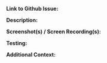 **Link to Github Issue:**

<!-- Add a link to the Github issue. Any of the keywords `fix/fixes/fixed`, `close/closes/closed` or `resolve/resolves/resolved`, followed by the issue number will close the issue automatically once the pull request is merged. These keywords also apply to commit messages.
e.g. Resolves: #1000 -->

**Description:**

<!-- Add a concise description for this pull request to provide helpful context for the reviewer. Details should include the corresponding view and/or component, in-scope vs. out-of-scope changes, etc.
e.g. This PR addresses a bug with the datepicker input in the "Manage Campaigns" Campaign Details section where the input was not resetting state on save. -->

**Screenshot(s) / Screen Recording(s):**

<!-- Include any screenshots and/or screen recordings to illustrate changes made. -->

**Testing:**

<!-- Add a description for any unit, end-to-end, and/or manual testing conducted to validate this pull request modifies code as intended. -->

**Additional Context:**

<!-- Add any additional context that may be useful as applicable. -->
